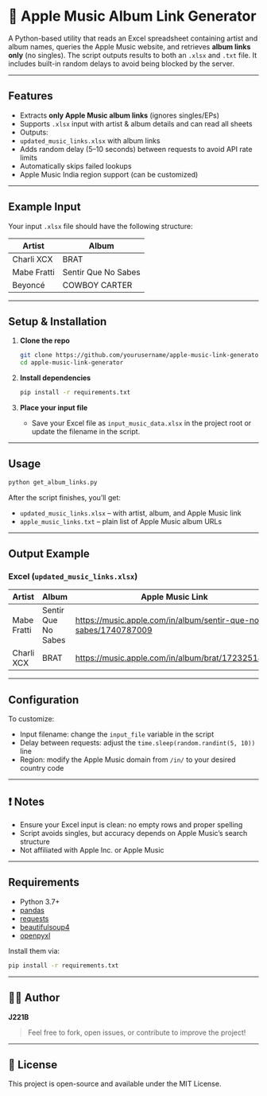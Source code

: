 # 🎵 Apple Music Album Link Generator

A Python-based utility that reads an Excel spreadsheet containing artist and album names, queries the Apple Music website, and retrieves **album links only** (no singles). The script outputs results to both an `.xlsx` and `.txt` file. It includes built-in random delays to avoid being blocked by the server.

---

##  Features

-  Extracts **only Apple Music album links** (ignores singles/EPs)
-  Supports `.xlsx` input with artist & album details and can read all sheets
-  Outputs:
  - `updated_music_links.xlsx` with album links
-  Adds random delay (5–10 seconds) between requests to avoid API rate limits
-  Automatically skips failed lookups
-  Apple Music India region support (can be customized)

---

##  Example Input

Your input `.xlsx` file should have the following structure:

| Artist         | Album                             |
|----------------|------------------------------------|
| Charli XCX     | BRAT                               |
| Mabe Fratti    | Sentir Que No Sabes                |
| Beyoncé        | COWBOY CARTER                      |

---

##  Setup & Installation

1. **Clone the repo**
   ```bash
   git clone https://github.com/yourusername/apple-music-link-generator.git
   cd apple-music-link-generator
   ```

2. **Install dependencies**
   ```bash
   pip install -r requirements.txt
   ```

3. **Place your input file**
   - Save your Excel file as `input_music_data.xlsx` in the project root or update the filename in the script.

---

##  Usage

```bash
python get_album_links.py
```

After the script finishes, you’ll get:
- `updated_music_links.xlsx` – with artist, album, and Apple Music link
- `apple_music_links.txt` – plain list of Apple Music album URLs

---

##  Output Example

### Excel (`updated_music_links.xlsx`)
| Artist         | Album              | Apple Music Link                                              |
|----------------|--------------------|----------------------------------------------------------------|
| Mabe Fratti    | Sentir Que No Sabes | https://music.apple.com/in/album/sentir-que-no-sabes/1740787009 |
| Charli XCX     | BRAT               | https://music.apple.com/in/album/brat/1723251871             |


---

## Configuration

To customize:
- Input filename: change the `input_file` variable in the script
- Delay between requests: adjust the `time.sleep(random.randint(5, 10))` line
- Region: modify the Apple Music domain from `/in/` to your desired country code

---

## ❗ Notes

- Ensure your Excel input is clean: no empty rows and proper spelling
- Script avoids singles, but accuracy depends on Apple Music’s search structure
- Not affiliated with Apple Inc. or Apple Music

---

##  Requirements

- Python 3.7+
- [pandas](https://pandas.pydata.org/)
- [requests](https://docs.python-requests.org/)
- [beautifulsoup4](https://www.crummy.com/software/BeautifulSoup/bs4/doc/)
- [openpyxl](https://openpyxl.readthedocs.io/en/stable/)

Install them via:
```bash
pip install -r requirements.txt
```

---

## 🧑‍💻 Author

**J221B**

> Feel free to fork, open issues, or contribute to improve the project!

---

## 📄 License

This project is open-source and available under the MIT License.
